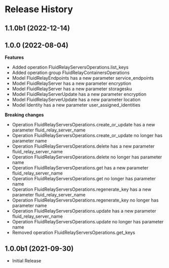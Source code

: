 # Release History

## 1.1.0b1 (2022-12-14)



## 1.0.0 (2022-08-04)

**Features**

  - Added operation FluidRelayServersOperations.list_keys
  - Added operation group FluidRelayContainersOperations
  - Model FluidRelayEndpoints has a new parameter service_endpoints
  - Model FluidRelayServer has a new parameter encryption
  - Model FluidRelayServer has a new parameter storagesku
  - Model FluidRelayServerUpdate has a new parameter encryption
  - Model FluidRelayServerUpdate has a new parameter location
  - Model Identity has a new parameter user_assigned_identities

**Breaking changes**

  - Operation FluidRelayServersOperations.create_or_update has a new parameter fluid_relay_server_name
  - Operation FluidRelayServersOperations.create_or_update no longer has parameter name
  - Operation FluidRelayServersOperations.delete has a new parameter fluid_relay_server_name
  - Operation FluidRelayServersOperations.delete no longer has parameter name
  - Operation FluidRelayServersOperations.get has a new parameter fluid_relay_server_name
  - Operation FluidRelayServersOperations.get no longer has parameter name
  - Operation FluidRelayServersOperations.regenerate_key has a new parameter fluid_relay_server_name
  - Operation FluidRelayServersOperations.regenerate_key no longer has parameter name
  - Operation FluidRelayServersOperations.update has a new parameter fluid_relay_server_name
  - Operation FluidRelayServersOperations.update no longer has parameter name
  - Removed operation FluidRelayServersOperations.get_keys

## 1.0.0b1 (2021-09-30)

* Initial Release

